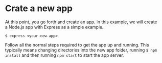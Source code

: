 # Crate a new app

At this point, you go forth and create an app. In this example, we will create a Node.js app with Express as a simple example.

```
$ express <your-new-app>
```

Follow all the normal steps required to get the app up and running. This typically means changing directories into the new app folder, running `$ npm install` and then running `npm start` to start the app server.
